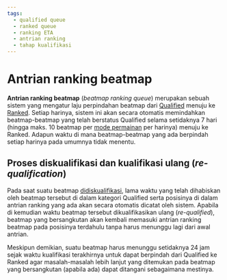 ```yaml
---
tags:
  - qualified queue
  - ranked queue
  - ranking ETA
  - antrian ranking
  - tahap kualifikasi
---
```


# Antrian ranking beatmap

**Antrian ranking beatmap** (*beatmap ranking queue*) merupakan sebuah sistem yang mengatur laju perpindahan beatmap dari [Qualified](/wiki/Beatmap/Category#qualified) menuju ke [Ranked](/wiki/Beatmap/Category#ranked). Setiap harinya, sistem ini akan secara otomatis memindahkan beatmap-beatmap yang telah berstatus Qualified selama setidaknya 7 hari (hingga maks. 10 beatmap per [mode permainan](/wiki/Game_mode) per harinya) menuju ke Ranked. Adapun waktu di mana beatmap-beatmap yang ada berpindah setiap harinya pada umumnya tidak menentu.

## Proses diskualifikasi dan kualifikasi ulang (*re-qualification*)

Pada saat suatu beatmap [didiskualifikasi](/wiki/Beatmap_ranking_procedure#nomination-resets), lama waktu yang telah dihabiskan oleh beatmap tersebut di dalam kategori Qualified serta posisinya di dalam antrian ranking yang ada akan secara otomatis dicatat oleh sistem. Apabila di kemudian waktu beatmap tersebut dikualifikasikan ulang (*re-qualified*), beatmap yang bersangkutan akan kembali memasuki antrian ranking beatmap pada posisinya terdahulu tanpa harus menunggu lagi dari awal antrian. 

Meskipun demikian, suatu beatmap harus menunggu setidaknya 24 jam sejak waktu kualifikasi terakhirnya untuk dapat berpindah dari Qualified ke Ranked agar masalah-masalah lebih lanjut yang ditemukan pada beatmap yang bersangkutan (apabila ada) dapat ditangani sebagaimana mestinya.